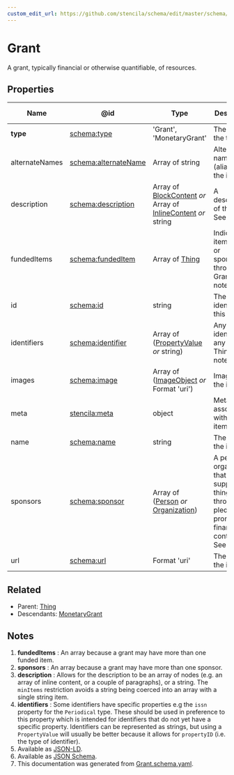 ```yaml
---
custom_edit_url: https://github.com/stencila/schema/edit/master/schema/Grant.schema.yaml
---
```


# Grant

A grant, typically financial or otherwise quantifiable, of resources.

## Properties

| Name           | @id                                                      | Type                                                                                                                   | Description                                                                                                                | Inherited from               |
| -------------- | -------------------------------------------------------- | ---------------------------------------------------------------------------------------------------------------------- | -------------------------------------------------------------------------------------------------------------------------- | ---------------------------- |
| **type**       | [schema:type](https://schema.org/type)                   | 'Grant', 'MonetaryGrant'                                                                                               | The name of the type.                                                                                                      | [Entity](../Other/Entity.md) |
| alternateNames | [schema:alternateName](https://schema.org/alternateName) | Array of string                                                                                                        | Alternate names (aliases) for the item.                                                                                    | [Thing](../Other/Thing.md)   |
| description    | [schema:description](https://schema.org/description)     | Array of [BlockContent](../Prose/BlockContent.md) _or_ Array of [InlineContent](../Prose/InlineContent.md) _or_ string | A description of the item. See note [3](#notes).                                                                           | [Thing](../Other/Thing.md)   |
| fundedItems    | [schema:fundedItem](https://schema.org/fundedItem)       | Array of [Thing](../Other/Thing.md)                                                                                    | Indicates an item funded or sponsored through a Grant. See note [1](#notes).                                               | [Grant](../Other/Grant.md)   |
| id             | [schema:id](https://schema.org/id)                       | string                                                                                                                 | The identifier for this item.                                                                                              | [Entity](../Other/Entity.md) |
| identifiers    | [schema:identifier](https://schema.org/identifier)       | Array of ([PropertyValue](../Other/PropertyValue.md) _or_ string)                                                      | Any kind of identifier for any kind of Thing. See note [4](#notes).                                                        | [Thing](../Other/Thing.md)   |
| images         | [schema:image](https://schema.org/image)                 | Array of ([ImageObject](../Media/ImageObject.md) _or_ Format 'uri')                                                    | Images of the item.                                                                                                        | [Thing](../Other/Thing.md)   |
| meta           | [stencila:meta](https://schema.stenci.la/meta.jsonld)    | object                                                                                                                 | Metadata associated with this item.                                                                                        | [Entity](../Other/Entity.md) |
| name           | [schema:name](https://schema.org/name)                   | string                                                                                                                 | The name of the item.                                                                                                      | [Thing](../Other/Thing.md)   |
| sponsors       | [schema:sponsor](https://schema.org/sponsor)             | Array of ([Person](../Other/Person.md) _or_ [Organization](../Other/Organization.md))                                  | A person or organization that supports a thing through a pledge, promise, or financial contribution. See note [2](#notes). | [Grant](../Other/Grant.md)   |
| url            | [schema:url](https://schema.org/url)                     | Format 'uri'                                                                                                           | The URL of the item.                                                                                                       | [Thing](../Other/Thing.md)   |

## Related

-   Parent: [Thing](../Other/Thing.md)
-   Descendants: [MonetaryGrant](../Other/MonetaryGrant.md)

## Notes

1.  **fundedItems** : An array because a grant may have more than one funded item.
2.  **sponsors** : An array because a grant may have more than one sponsor.
3.  **description** : Allows for the description to be an array of nodes (e.g. an array of inline content, or a couple of paragraphs), or a string. The `minItems` restriction avoids a string being coerced into an array with a single string item.
4.  **identifiers** : Some identifiers have specific properties e.g the `issn` property for the `Periodical` type. These should be used in preference to this property which is intended for identifiers that do not yet have a specific property. Identifiers can be represented as strings, but using a `PropertyValue` will usually be better because it allows for `propertyID` (i.e. the type of identifier).
5.  Available as [JSON-LD](https://schema.stenci.la/Grant.jsonld).
6.  Available as [JSON Schema](https://schema.stenci.la/v1/Grant.schema.json).
7.  This documentation was generated from [Grant.schema.yaml](https://github.com/stencila/schema/blob/master/schema/Grant.schema.yaml).
